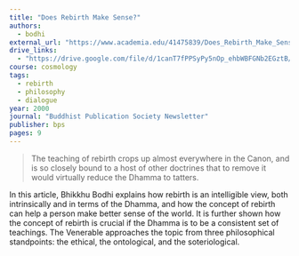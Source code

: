 ```yaml
---
title: "Does Rebirth Make Sense?"
authors:
  - bodhi
external_url: "https://www.academia.edu/41475839/Does_Rebirth_Make_Sense"
drive_links:
  - "https://drive.google.com/file/d/1canT7fPPSyPy5nOp_ehbWBFGNb2EGztB/view?usp=sharing"
course: cosmology
tags:
  - rebirth
  - philosophy
  - dialogue
year: 2000
journal: "Buddhist Publication Society Newsletter"
publisher: bps
pages: 9
---
```


> The teaching of rebirth crops up almost everywhere in the Canon, and is so closely bound to a host of other doctrines that to remove it would virtually reduce the Dhamma to tatters. 

In this article, Bhikkhu Bodhi explains how rebirth is an intelligible view, both intrinsically and in terms of the Dhamma, and how the concept of rebirth can help a person make better sense of the world. It is further shown how the concept of rebirth is crucial if the Dhamma is to be a consistent set of teachings. The Venerable approaches the topic from three philosophical standpoints: the ethical, the ontological, and the soteriological.
